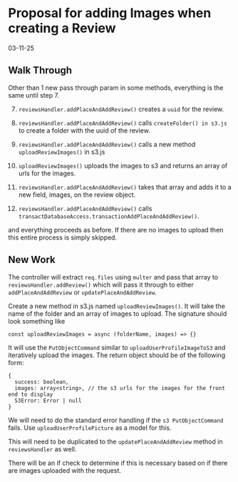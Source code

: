 # Proposal for adding Images when creating a Review

03-11-25

## Walk Through
Other than 1 new pass through param in some methods, everything is the same until step 7.

7. `reviewsHandler.addPlaceAndAddReview()` creates a `uuid` for the review.

8. `reviewsHandler.addPlaceAndAddReview()` calls `createFolder() in s3.js` to create a folder with the uuid of the review.

9. `reviewsHandler.addPlaceAndAddReview()` calls a new method `uploadReviewImages()` in s3.js

10. `uploadReviewImages()` uploads the images to s3 and returns an array of urls for the images.

11. `reviewsHandler.addPlaceAndAddReview()` takes that array and adds it to a new field, images, on the review object.

12. `reviewsHandler.addPlaceAndAddReview()` calls `transactDatabaseAccess.transactionAddPlaceAndAddReview()`.

and everything proceeds as before. If there are no images to upload then this entire process is simply skipped.

## New Work
The controller will extract `req.files` using `multer` and pass that array to `reviewsHandler.addReview()` which will pass it through to either `addPlaceAndAddReview` or `updatePlaceAndAddReview`. 

Create a new method in s3.js named `uploadReviewImages()`. It will take the name of the folder and an array of images to upload. The signature should look something like 
```
const uploadReviewImages = async (folderName, images) => {}
```
It will use the `PutObjectCommand` similar to `uploadUserProfileImageToS3` and iteratively upload the images. The return object should be of the following form:

```
{
  success: boolean,
  images: array<string>, // the s3 urls for the images for the front end to display
  S3Error: Error | null
}
```

We will need to do the standard error handling if the `s3 PutObjectCommand` fails. Use `uploadUserProfilePicture` as a model for this.

This will need to be duplicated to the `updatePlaceAndAddReview` method in `reviewsHandler` as well. 

There will be an if check to determine if this is necessary based on if there are images uploaded with the request.
